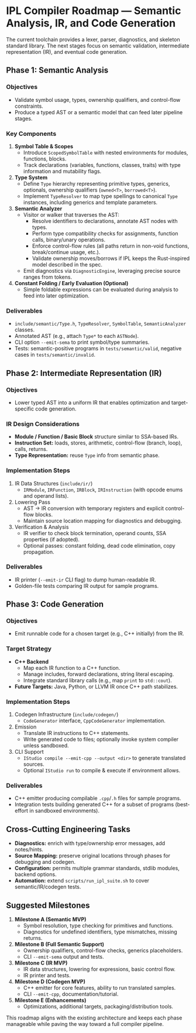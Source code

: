 # IPL Compiler Roadmap — Semantic Analysis, IR, and Code Generation

The current toolchain provides a lexer, parser, diagnostics, and skeleton standard library. The next stages
focus on semantic validation, intermediate representation (IR), and eventual code generation.

## Phase 1: Semantic Analysis

### Objectives
- Validate symbol usage, types, ownership qualifiers, and control-flow constraints.
- Produce a typed AST or a semantic model that can feed later pipeline stages.

### Key Components
1. **Symbol Table & Scopes**
   - Introduce `ScopedSymbolTable` with nested environments for modules, functions, blocks.
   - Track declarations (variables, functions, classes, traits) with type information and mutability flags.
2. **Type System**
   - Define `Type` hierarchy representing primitive types, generics, optionals, ownership qualifiers (`owned<T>`, `borrowed<T>`).
   - Implement `TypeResolver` to map type spellings to canonical `Type` instances, including generics and template parameters.
3. **Semantic Analyzer**
   - Visitor or walker that traverses the AST:
     - Resolve identifiers to declarations, annotate AST nodes with types.
     - Perform type compatibility checks for assignments, function calls, binary/unary operations.
     - Enforce control-flow rules (all paths return in non-void functions, break/continue usage, etc.).
     - Validate ownership moves/borrows if IPL keeps the Rust-inspired model described in the spec.
   - Emit diagnostics via `DiagnosticEngine`, leveraging precise source ranges from tokens.
4. **Constant Folding / Early Evaluation (Optional)**
   - Simple foldable expressions can be evaluated during analysis to feed into later optimization.

### Deliverables
- `include/semantic/Type.h`, `TypeResolver`, `SymbolTable`, `SemanticAnalyzer` classes.
- Annotated AST (e.g., attach `Type*` to each `ASTNode`).
- CLI option `--emit-sema` to print symbol/type summaries.
- Tests: semantic-positive programs in `tests/semantic/valid`, negative cases in `tests/semantic/invalid`.

## Phase 2: Intermediate Representation (IR)

### Objectives
- Lower typed AST into a uniform IR that enables optimization and target-specific code generation.

### IR Design Considerations
- **Module / Function / Basic Block** structure similar to SSA-based IRs.
- **Instruction Set:** loads, stores, arithmetic, control-flow (branch, loop), calls, returns.
- **Type Representation:** reuse `Type` info from semantic phase.

### Implementation Steps
1. IR Data Structures (`include/ir/`)
   - `IRModule`, `IRFunction`, `IRBlock`, `IRInstruction` (with opcode enums and operand lists).
2. Lowering Pass
   - AST → IR conversion with temporary registers and explicit control-flow blocks.
   - Maintain source location mapping for diagnostics and debugging.
3. Verification & Analysis
   - IR verifier to check block termination, operand counts, SSA properties (if adopted).
   - Optional passes: constant folding, dead code elimination, copy propagation.

### Deliverables
- IR printer (`--emit-ir` CLI flag) to dump human-readable IR.
- Golden-file tests comparing IR output for sample programs.

## Phase 3: Code Generation

### Objectives
- Emit runnable code for a chosen target (e.g., C++ initially) from the IR.

### Target Strategy
- **C++ Backend**
  - Map each IR function to a C++ function.
  - Manage includes, forward declarations, string literal escaping.
  - Integrate standard library calls (e.g., map `print` to `std::cout`).
- **Future Targets:** Java, Python, or LLVM IR once C++ path stabilizes.

### Implementation Steps
1. Codegen Infrastructure (`include/codegen/`)
   - `CodeGenerator` interface, `CppCodeGenerator` implementation.
2. Emission
   - Translate IR instructions to C++ statements.
   - Write generated code to files; optionally invoke system compiler unless sandboxed.
3. CLI Support
   - `IStudio compile --emit-cpp --output <dir>` to generate translated sources.
   - Optional `IStudio run` to compile & execute if environment allows.

### Deliverables
- C++ emitter producing compilable `.cpp`/`.h` files for sample programs.
- Integration tests building generated C++ for a subset of programs (best-effort in sandboxed environments).

## Cross-Cutting Engineering Tasks
- **Diagnostics:** enrich with type/ownership error messages, add notes/hints.
- **Source Mapping:** preserve original locations through phases for debugging and codegen.
- **Configuration:** permits multiple grammar standards, stdlib modules, backend options.
- **Automation:** extend `scripts/run_ipl_suite.sh` to cover semantic/IR/codegen tests.

## Suggested Milestones
1. **Milestone A (Semantic MVP)**
   - Symbol resolution, type checking for primitives and functions.
   - Diagnostics for undefined identifiers, type mismatches, missing returns.
2. **Milestone B (Full Semantic Support)**
   - Ownership qualifiers, control-flow checks, generics placeholders.
   - CLI `--emit-sema` output and tests.
3. **Milestone C (IR MVP)**
   - IR data structures, lowering for expressions, basic control flow.
   - IR printer and tests.
4. **Milestone D (Codegen MVP)**
   - C++ emitter for core features, ability to run translated samples.
   - CLI `--emit-cpp`, documentation/tutorial.
5. **Milestone E (Enhancements)**
   - Optimizations, additional targets, packaging/distribution tools.

This roadmap aligns with the existing architecture and keeps each phase<br>manageable while paving the way toward a full compiler pipeline.
